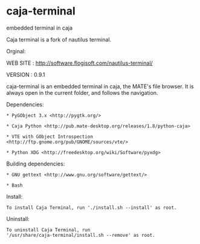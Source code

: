 caja-terminal
======================

embedded terminal in caja

Caja terminal is a fork of nautilus terminal.

Orginal:

WEB SITE : http://software.flogisoft.com/nautilus-terminal/

VERSION : 0.9.1

caja-terminal is an embedded terminal in caja, the MATE's file browser.
It is always open in the current folder, and follows the navigation.

Dependencies:

    * PyGObject 3.x <http://pygtk.org/>

	* Caja Python <http://pub.mate-desktop.org/releases/1.8/python-caja>

	* VTE with GObject Introspection <http://ftp.gnome.org/pub/GNOME/sources/vte/>

	* Python XDG <http://freedesktop.org/wiki/Software/pyxdg>

Building dependencies:

    * GNU gettext <http://www.gnu.org/software/gettext/>

	* Bash

Install:

    To install Caja Terminal, run './install.sh --install' as root.

Uninstall:

    To uninstall Caja Terminal, run
    '/usr/share/caja-terminal/install.sh --remove' as root.
